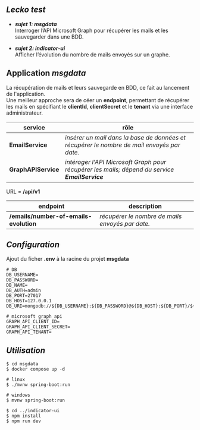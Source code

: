 ## *Lecko test*
* ***sujet 1: msgdata***   
Interroger l’API Microsoft Graph pour récupérer les mails et les sauvegarder dans une BDD.

* ***sujet 2: indicator-ui***   
Afficher l’évolution du nombre de mails envoyés sur un graphe.

## Application *msgdata*
La récupération de mails et leurs sauvegarde en BDD, ce fait au lancement de l'application.   
Une meilleur approche sera de céer un **endpoint**, permettant de récupérer les mails en spécifiant le **clientId**, **clientSecret** et le **tenant** via une interface administrateur.

| service | rôle |
--------- |----- |
|**EmailService** | *insérer un mail dans la base de données et récupérer le nombre de mail envoyés par date.* |
|**GraphAPIService** | *intéroger l'API Microsoft Graph pour récupérer les mails; dépend du service **EmailService*** |

URL = **/api/v1**

| endpoint | description |
---------- |------------ |
| **/emails/number-of-emails-evolution** | *récupérer le nombre de mails envoyés par date.*

## *Configuration*
Ajout du ficher **.env** à la racine du projet **msgdata**
```
# DB
DB_USERNAME=
DB_PASSWORD=
DB_NAME=
DB_AUTH=admin
DB_PORT=27017
DB_HOST=127.0.0.1
DB_URI=mongodb://${DB_USERNAME}:${DB_PASSWORD}@${DB_HOST}:${DB_PORT}/${DB_AUTH}

# microsoft graph api
GRAPH_API_CLIENT_ID=
GRAPH_API_CLIENT_SECRET=
GRAPH_API_TENANT=
```

## *Utilisation*   
```console
$ cd msgdata
$ docker compose up -d

# linux
$ ./mvnw spring-boot:run

# windows
$ mvnw spring-boot:run

$ cd ../indicator-ui
$ npm install
$ npm run dev
```